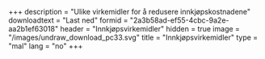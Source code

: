 +++
description = "Ulike virkemidler for å redusere innkjøpskostnadene"
downloadtext = "Last ned"
formid = "2a3b58ad-ef55-4cbc-9a2e-aa2b1ef63018"
header = "Innkjøpsvirkemidler"
hidden = true
image = "/images/undraw_download_pc33.svg"
title = "Innkjøpsvirkemidler"
type = "mal"
lang =  "no"
+++
